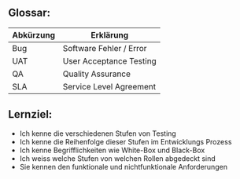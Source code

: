 ## Glossar:
| Abkürzung | Erklärung               |
|-----------|-------------------------|
| Bug       | Software Fehler / Error |
| UAT       | User Acceptance Testing |
| QA        | Quality Assurance       |
| SLA       | Service Level Agreement |
## Lernziel:
* Ich kenne die verschiedenen Stufen von Testing
* Ich kenne die Reihenfolge dieser Stufen im Entwicklungs Prozess
* Ich kenne Begrifflichkeiten wie White-Box und Black-Box
* Ich weiss welche Stufen von welchen Rollen abgedeckt sind
* Sie kennen den funktionale und nichtfunktionale Anforderungen
